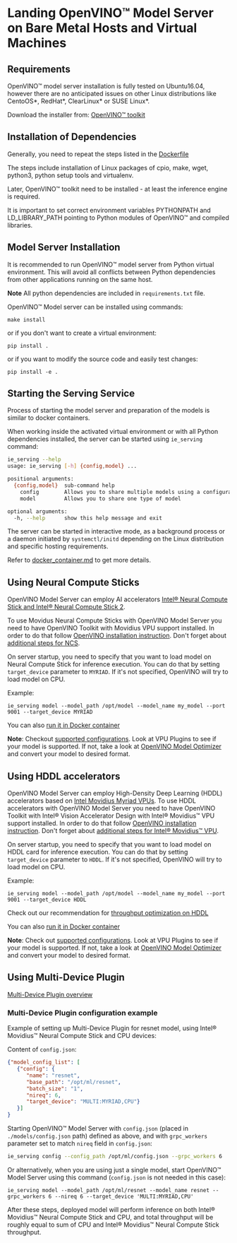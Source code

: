 # Landing OpenVINO&trade; Model Server on Bare Metal Hosts and Virtual Machines

## Requirements

OpenVINO&trade; model server installation is fully tested on Ubuntu16.04, however there are no anticipated issues on other 
Linux distributions like CentoOS*, RedHat*, ClearLinux* or SUSE Linux*.

Download the installer from: [OpenVINO&trade; toolkit](https://software.intel.com/en-us/openvino-toolkit/choose-download)


## Installation of Dependencies

Generally, you need to repeat the steps listed in the [Dockerfile](../Dockerfile)

The steps include installation of Linux packages of cpio, make, wget, python3, python setup tools and virtualenv.

Later, OpenVINO&trade; toolkit need to be installed - at least the inference engine is required.

It is important to set correct environment variables PYTHONPATH and LD_LIBRARY_PATH pointing to Python modules of OpenVINO&trade; and compiled libraries.


## Model Server Installation
It is recommended to run OpenVINO&trade; model server from Python virtual environment. This will avoid all conflicts 
between Python dependencies from other applications running on the same host.

**Note** All python dependencies are included in `requirements.txt` file.
 
OpenVINO&trade; Model server can be installed using commands:

```
make install
```
or if you don't want to create a virtual environment:
```
pip install .

```
or if you want to modify the source code and easily test changes:
```
pip install -e . 
```

## Starting the Serving Service

Process of starting the model server and preparation of the models is similar to docker containers.

When working inside the activated virtual environment or with all Python dependencies installed, the server can be
started using `ie_serving` command:
```bash
ie_serving --help
usage: ie_serving [-h] {config,model} ...

positional arguments:
  {config,model}  sub-command help
    config        Allows you to share multiple models using a configuration file
    model         Allows you to share one type of model

optional arguments:
  -h, --help      show this help message and exit
```

The server can be started in interactive mode, as a background process or a daemon initiated by `systemctl/initd` depending
on the Linux distribution and specific hosting requirements.

Refer to [docker_container.md](docker_container.md) to get more details.

## Using Neural Compute Sticks

OpenVINO Model Server can employ AI accelerators [Intel® Neural Compute Stick and Intel® Neural  Compute Stick 2](https://software.intel.com/en-us/neural-compute-stick).

To use Movidus Neural Compute Sticks with OpenVINO Model Server you need to have OpenVINO Toolkit 
with Movidius VPU support installed.
In order to do that follow [OpenVINO installation instruction](https://software.intel.com/en-us/articles/OpenVINO-Install-Linux).
Don't forget about [additional steps for NCS](https://software.intel.com/en-us/articles/OpenVINO-Install-Linux#inpage-nav-4-2).

On server startup, you need to specify that you want to load model on Neural Compute 
Stick for inference execution. You can do that by setting `target_device` parameter to `MYRIAD`. If it's not 
specified, OpenVINO will try to load model on CPU.

Example:
```
ie_serving model --model_path /opt/model --model_name my_model --port 9001 --target_device MYRIAD
```

You can also [run it in Docker container](docker_container.md#starting-docker-container-with-ncs)

**Note**: Checkout [supported configurations](https://docs.openvinotoolkit.org/latest/_docs_IE_DG_supported_plugins_Supported_Devices.html).
Look at VPU Plugins to see if your model is supported. If not, take a look at [OpenVINO Model Optimizer](https://software.intel.com/en-us/articles/OpenVINO-ModelOptimizer) 
and convert your model to desired format.


## Using HDDL accelerators

OpenVINO Model Server can employ High-Density Deep Learning (HDDL)
accelerators based on [Intel Movidius Myriad VPUs](https://www.intel.ai/intel-movidius-myriad-vpus/#gs.xrw7cj).
To use HDDL accelerators with OpenVINO Model Server you need to have OpenVINO
 Toolkit 
with Intel® Vision Accelerator Design with Intel® Movidius™ VPU support installed.
In order to do that follow [OpenVINO installation instruction](https://software.intel.com/en-us/articles/OpenVINO-Install-Linux).
Don't forget about [additional steps for Intel® Movidius™ VPU](https://docs.openvinotoolkit.org/latest/_docs_install_guides_installing_openvino_linux.html#install-VPU).

On server startup, you need to specify that you want to load model on
HDDL card for inference execution. You can do that by setting `target_device` parameter to `HDDL`. If it's not 
specified, OpenVINO will try to load model on CPU.

Example:
```
ie_serving model --model_path /opt/model --model_name my_model --port 9001 --target_device HDDL
```

Check out our recommendation for [throughput optimization on HDDL](performance_tuning.md#hddl-accelerators)

You can also [run it in Docker container](docker_container.md#starting-docker-container-with-hddl)

**Note**: Check out [supported configurations](https://docs.openvinotoolkit.org/latest/_docs_IE_DG_supported_plugins_Supported_Devices.html).
Look at VPU Plugins to see if your model is supported. If not, take a look at [OpenVINO Model Optimizer](https://software.intel.com/en-us/articles/OpenVINO-ModelOptimizer) 
and convert your model to desired format.


## Using Multi-Device Plugin

[Multi-Device Plugin overview](docker_container.md#using-multi-device-plugin)

### Multi-Device Plugin configuration example

Example of setting up Multi-Device Plugin for resnet model, using Intel® Movidius™ Neural Compute Stick and CPU devices:

Content of `config.json`:
```json
{"model_config_list": [
   {"config": {
      "name": "resnet",
      "base_path": "/opt/ml/resnet",
      "batch_size": "1",
      "nireq": 6,
      "target_device": "MULTI:MYRIAD,CPU"}
   }]
}
```

Starting OpenVINO&trade; Model Server with `config.json` (placed in `./models/config.json` path) defined as above, and with `grpc_workers` parameter set to match `nireq` field in `config.json`:
```bash
ie_serving config --config_path /opt/ml/config.json --grpc_workers 6
```

Or alternatively, when you are using just a single model, start OpenVINO&trade; Model Server using this command (`config.json` is not needed in this case):
```
ie_serving model --model_path /opt/ml/resnet --model_name resnet --grpc_workers 6 --nireq 6 --target_device 'MULTI:MYRIAD,CPU'
```

After these steps, deployed model will perform inference on both Intel® Movidius™ Neural Compute Stick and CPU, and total throughput will be roughly equal to sum of CPU and Intel® Movidius™ Neural Compute Stick throughput.